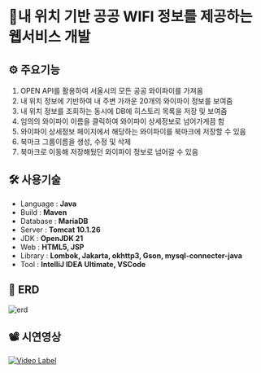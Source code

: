 # 📝내 위치 기반 공공 WIFI 정보를 제공하는 웹서비스 개발

## ⚙ 주요기능
<ol>
  <li>OPEN API를 활용하여 서울시의 모든 공공 와이파이를 가져옴</li>
  <li>내 위치 정보에 기반하여 내 주변 가까운 20개의 와이파이 정보를 보여줌</li>
  <li>내 위치 정보를 조회하는 동시에 DB에 히스토리 목록을 저장 및 보여줌</li>
  <li>임의의 와이파이 이름을 클릭하여 와이파이 상세정보로 넘어가게끔 함</li>
  <li>와이파이 상세정보 페이지에서 해당하는 와이파이를 북마크에 저장할 수 있음</li>
  <li>북마크 그룹이름을 생성, 수정 및 삭제</li>
  <li>북마크로 이동해 저장해뒀던 와이파이 정보로 넘어갈 수 있음</li>
</ol>

## 🛠 사용기술
<ul>
  <li>Language : <strong>Java</strong></li>
  <li>Build : <strong>Maven</strong></li>
  <li>Database : <strong>MariaDB</strong></li>
  <li>Server : <strong>Tomcat 10.1.26</strong></li>
  <li>JDK : <strong>OpenJDK 21</strong></li>
  <li>Web : <strong>HTML5, JSP</strong></li>
  <li>Library : <strong>Lombok, Jakarta, okhttp3, Gson, mysql-connecter-java</strong></li>
  <li>Tool : <strong>IntelliJ IDEA Ultimate, VSCode</strong></li>
</ul>

## 📌 ERD
![erd](https://github.com/user-attachments/assets/25382b41-042d-40c5-8622-4adaa00fed28)

## 📽 시연영상
[![Video Label](http://img.youtube.com/vi/kQwuHumUPJU/0.jpg)](https://youtu.be/kQwuHumUPJU)
